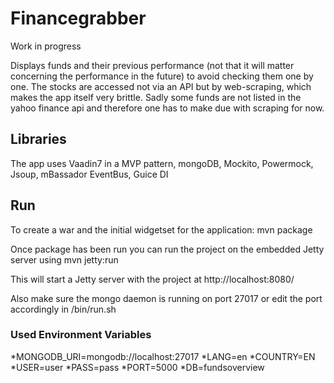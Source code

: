 # Financegrabber

Work in progress

Displays funds and their previous performance (not that it will matter concerning the performance in the future) to avoid checking them one by one. The stocks are accessed not via an API but by web-scraping, which makes the app itself very brittle. Sadly some funds are not listed in the yahoo finance api and therefore one has to make due with scraping for now.

## Libraries
The app uses Vaadin7 in a MVP pattern, mongoDB, Mockito, Powermock, Jsoup, mBassador EventBus, Guice DI

## Run

To create a war and the initial widgetset for the application:
    mvn package

Once package has been run you can run the project on the embedded Jetty server using
    mvn jetty:run

This will start a Jetty server with the project at http://localhost:8080/

Also make sure the mongo daemon is running on port 27017 or edit the port accordingly in
    /bin/run.sh

### Used Environment Variables

*MONGODB_URI=mongodb://localhost:27017
*LANG=en
*COUNTRY=EN
*USER=user
*PASS=pass
*PORT=5000
*DB=fundsoverview
